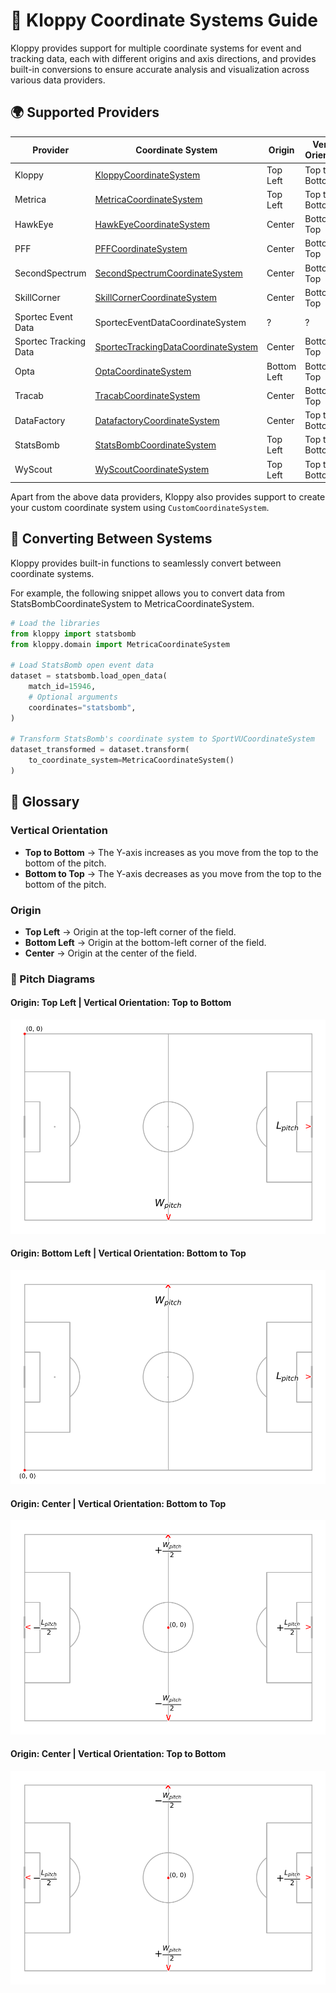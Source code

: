 # 📌 Kloppy Coordinate Systems Guide

Kloppy provides support for multiple coordinate systems for event and tracking data, each with different origins and axis directions, and provides built-in conversions to ensure accurate analysis and visualization across various data providers.

## 🌍 Supported Providers
| Provider    | Coordinate System | Origin        | Vertical Orientation |Pitch Length|Pitch Width|
|-------------|-------------------|---------------|----------------------|------------|-----------|
|Kloppy | [KloppyCoordinateSystem](#origin-top-left--vertical-orientation-top-to-bottom) | Top Left| Top to Bottom|1|1
Metrica | [MetricaCoordinateSystem](#origin-top-left--vertical-orientation-top-to-bottom) | Top Left       | Top to Bottom |1|1
HawkEye | [HawkEyeCoordinateSystem](#origin-center--vertical-orientation-bottom-to-top) | Center       | Bottom to Top |?|?|
PFF | [PFFCoordinateSystem](#origin-center--vertical-orientation-bottom-to-top) | Center       | Bottom to Top |105|68
SecondSpectrum | [SecondSpectrumCoordinateSystem](#origin-center--vertical-orientation-bottom-to-top) | Center| Bottom to Top | 105|68
SkillCorner | [SkillCornerCoordinateSystem](#origin-center--vertical-orientation-bottom-to-top) | Center       | Bottom to Top | 105|68
Sportec Event Data | SportecEventDataCoordinateSystem |?|?|?|?
Sportec Tracking Data | [SportecTrackingDataCoordinateSystem](#origin-center--vertical-orientation-bottom-to-top) | Center     | Bottom to Top |?|? 
Opta | [OptaCoordinateSystem](#origin-bottom-left--vertical-orientation-bottom-to-top) | Bottom Left     | Bottom to Top |100|100
Tracab | [TracabCoordinateSystem](#origin-center--vertical-orientation-bottom-to-top) | Center     | Bottom to Top |?|? 
DataFactory | [DatafactoryCoordinateSystem](#origin-center--vertical-orientation-top-to-bottom) | Center     | Top to Bottom |?|?
StatsBomb | [StatsBombCoordinateSystem](#origin-top-left--vertical-orientation-top-to-bottom) | Top Left     | Top to Bottom |120|80 
WyScout | [WyScoutCoordinateSystem](#origin-top-left--vertical-orientation-top-to-bottom) | Top Left     | Top to Bottom |100|100 

Apart from the above data providers, Kloppy also provides support to create your custom coordinate system using `CustomCoordinateSystem`.

## 🔄 Converting Between Systems
Kloppy provides built-in functions to seamlessly convert between coordinate systems.

For example, the following snippet allows you to convert data from StatsBombCoordinateSystem to MetricaCoordinateSystem.
```python
# Load the libraries
from kloppy import statsbomb
from kloppy.domain import MetricaCoordinateSystem

# Load StatsBomb open event data
dataset = statsbomb.load_open_data(
    match_id=15946,
    # Optional arguments
    coordinates="statsbomb",
)

# Transform StatsBomb's coordinate system to SportVUCoordinateSystem
dataset_transformed = dataset.transform(
    to_coordinate_system=MetricaCoordinateSystem()
)
```

## 📖 Glossary  
### Vertical Orientation  
- **Top to Bottom** → The Y-axis increases as you move from the top to the bottom of the pitch.  
- **Bottom to Top** → The Y-axis decreases as you move from the top to the bottom of the pitch.  

### Origin  
- **Top Left** → Origin at the top-left corner of the field.  
- **Bottom Left** → Origin at the bottom-left corner of the field.  
- **Center** → Origin at the center of the field. 

### 📐 Pitch Diagrams
#### Origin: Top Left | Vertical Orientation: Top to Bottom
![Origin Top Left](imgs/origin_top_left.png)

#### Origin: Bottom Left | Vertical Orientation: Bottom to Top
![Origin Top Left](imgs/origin_bottom_left.png)

#### Origin: Center | Vertical Orientation: Bottom to Top
![Origin Top Left](imgs/origin_center_bottom_to_top.png)

#### Origin: Center | Vertical Orientation: Top to Bottom
![Origin Top Left](imgs/origin_center_top_to_bottom.png)


